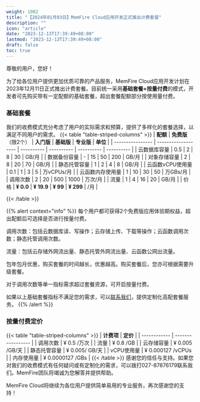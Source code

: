```yaml
---
weight: 1002
title: "【2024年01月03日】MemFire Cloud应用开发正式推出计费套餐"
description: ""
icon: "article"
date: "2023-12-13T17:39:49+08:00"
lastmod: "2023-12-13T17:39:49+08:00"
draft: false
toc: true
---
```



尊敬的用户，您好！

为了给各位用户提供更加优质可靠的产品服务，MemFire Cloud应用开发计划在2023年12月11日正式推出计费套餐。目前统一采用**基础套餐+按量付费**的模式，开发者可先购买带有一定配额的基础套餐，超出套餐配额部分按使用量付费。

### 基础套餐

我们的收费模式充分考虑了用户的实际需求和预算，提供了多样化的套餐选择，以满足不同用户的需求。
{{< table "table-striped-columns" >}}
| **配额**         | **免费版**（限2个） | **入门版** | **基础版** | **专业版** | **单位**   |
| ---------------- | ------------------- | ---------- | ---------- | ---------- | ---------- |
| 云数据库容量     | 0.5                 | 2          | 8          | 30         | GB/月      |
| 数据备份容量     | -                   | 15         | 50         | 200        | GB/月      |
| 对象存储容量     | 2                   | 8          | 20         | 70         | GB/月      |
| 静态托管容量     | 1                   | 2          | 4          | 8          | GB/月      |
| 云函数vCPU使用量 | 0.1                 | 1          | 3          | 5          | 万vCPUs/月 |
| 云函数内存使用量 | 1                   | 10         | 30         | 50         | 万GBs/月   |
| 调用次数         | 2                   | 20         | 500        | 1000       | 万次/月    |
| 流量             | 1                   | 4          | 16         | 20         | GB/月      |
| 价格             | **¥ 0.0**           | **¥ 19.9** | **¥ 99**   | **¥ 299**  | /月        |

{{< /table >}}

{{% alert context="info" %}}
每个用户都可获得2个免费版应用体验期权益，超出配额后可选择是否进行按量付费。

调用次数：包括云数据库读、写操作；云存储上传、下载等操作；云函数调用次数；静态托管调用次数。

流量：包括云存储外网流出量、静态托管外网流出量、云函数公网出流量。

包年包月优惠，购买套餐的时间越长，优惠越高。购买套餐后，您亦可根据需要升级套餐。

对于调用次数等单一指标需求超过套餐资源，可开启按量付费。

如果以上基础套餐指标不满足您的需求，可以[联系我们](/docs/contactus/)，提供定制化高配套餐服务。
{{% /alert %}}






### 按量付费定价
{{< table "table-striped-columns" >}}
| **计费项**   | **定价**          |
| ------------ | ----------------- |
| 调用次数     | ¥ 0.5 /万次       |
| 流量         | ¥ 0.8 /GB         |
| 云存储容量   | ¥ 0.005 /GB/天    |
| 静态托管容量 | ¥ 0.005/ GB/天    |
| vCPU使用量   | ¥ 0.000127 /vCPUs |
| 内存使用量   | ¥ 0.0000127 /GBs  |
{{< /table >}}
感谢您的信任与支持。如果您对我们的收费模式有任何疑问或有定制化的需求，可以拨打027-87876179联系我们。MemFire团队将竭诚为您解答并提供帮助。

MemFire Cloud将继续为各位用户提供简单易用的专业服务，再次感谢您的支持！

